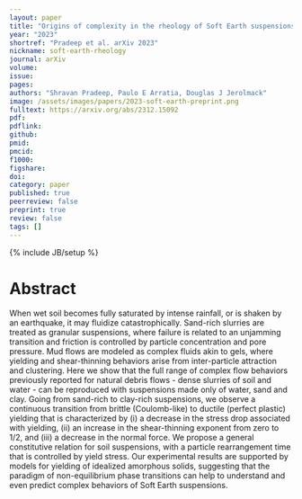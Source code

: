 ```yaml
---
layout: paper
title: "Origins of complexity in the rheology of Soft Earth suspensions"
year: "2023"
shortref: "Pradeep et al. arXiv 2023"
nickname: soft-earth-rheology
journal: arXiv 
volume: 
issue: 
pages: 
authors: "Shravan Pradeep, Paulo E Arratia, Douglas J Jerolmack"
image: /assets/images/papers/2023-soft-earth-preprint.png
fulltext: https://arxiv.org/abs/2312.15092
pdf: 
pdflink: 
github: 
pmid: 
pmcid: 
f1000: 
figshare: 
doi: 
category: paper
published: true
peerreview: false
preprint: true
review: false
tags: []
---
```

{% include JB/setup %}

# Abstract 

When wet soil becomes fully saturated by intense rainfall, or is shaken by an earthquake, it may fluidize catastrophically. Sand-rich slurries are treated as granular suspensions, where failure is related to an unjamming transition and friction is controlled by particle concentration and pore pressure. Mud flows are modeled as complex fluids akin to gels, where yielding and shear-thinning behaviors arise from inter-particle attraction and clustering. Here we show that the full range of complex flow behaviors previously reported for natural debris flows - dense slurries of soil and water - can be reproduced with suspensions made only of water, sand and clay. Going from sand-rich to clay-rich suspensions, we observe a continuous transition from brittle (Coulomb-like) to ductile (perfect plastic) yielding that is characterized by (i) a decrease in the stress drop associated with yielding, (ii) an increase in the shear-thinning exponent from zero to 1/2, and (iii) a decrease in the normal force. We propose a general constitutive relation for soil suspensions, with a particle rearrangement time that is controlled by yield stress. Our experimental results are supported by models for yielding of idealized amorphous solids, suggesting that the paradigm of non-equilibrium phase transitions can help to understand and even predict complex behaviors of Soft Earth suspensions.